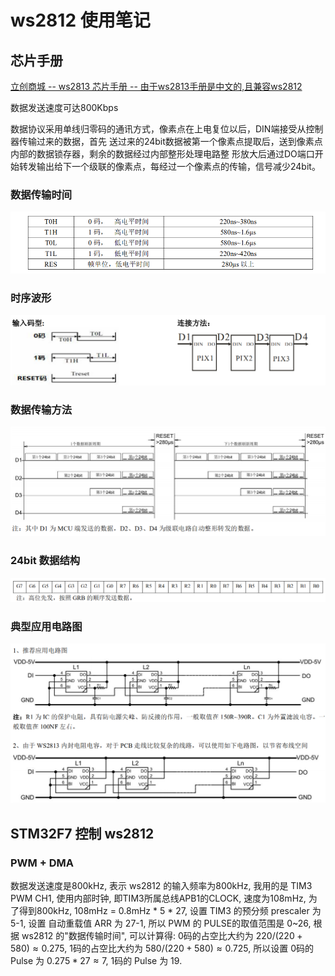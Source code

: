 # ws2812 使用笔记

## 芯片手册

[立创商城 -- ws2813 芯片手册 --  由于ws2813手册是中文的,且兼容ws2812](https://item.szlcsc.com/235391.html)

数据发送速度可达800Kbps

数据协议采用单线归零码的通讯方式，像素点在上电复位以后，DIN端接受从控制器传输过来的数据，首先
送过来的24bit数据被第一个像素点提取后，送到像素点内部的数据锁存器，剩余的数据经过内部整形处理电路整
形放大后通过DO端口开始转发输出给下一个级联的像素点，每经过一个像素点的传输，信号减少24bit。

### 数据传输时间

![](images/ws2812/数据传输时间.png)

### 时序波形

![](images/ws2812/时序波形.png)

### 数据传输方法

![](images/ws2812/数据传输方法.png)

### 24bit 数据结构

![](images/ws2812/24bit数据结构.png)

### 典型应用电路图

![](images/ws2812/典型应用电路.png)

## STM32F7 控制 ws2812

### PWM + DMA

数据发送速度是800kHz, 表示 ws2812 的输入频率为800kHz, 我用的是 TIM3 PWM CH1, 使用内部时钟, 即TIM3所属总线APB1的CLOCK, 速度为108mHz, 为了得到800kHz, 108mHz = 0.8mHz * 5 * 27, 设置 TIM3 的预分频 prescaler 为 5-1, 设置 自动重载值 ARR 为 27-1, 所以 PWM 的 PULSE的取值范围是 0~26, 根据 ws2812 的"数据传输时间", 可以计算得: 0码的占空比大约为 $220 / (220 + 580)\approx0.275$, 1码的占空比大约为 $580 / (220 + 580)\approx0.725$, 所以设置 0码的 Pulse 为 $0.275 * 27 \approx 7$, 1码的 Pulse 为 19.

